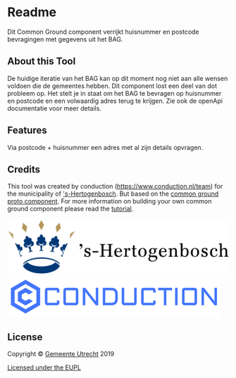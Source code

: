 # Readme
Dit Common Ground component verrijkt huisnummer en postcode bevragingen met gegevens uit het BAG.

## About this Tool
De huidige iteratie van het BAG kan op dit moment nog niet aan alle wensen voldoen die de gemeentes hebben. Dit component lost een deel van dot probleem op. Het stelt je in staat om het BAG te bevragen op huisnummer en postcode en een volwaardig adres terug te krijgen. Zie ook de openApi documentatie voor meer details.

## Features
Via postcode + huisnummer een adres met al zijn details opvragen.
 
## Credits
This tool was created by conduction (https://www.conduction.nl/team) for the municipality of ['s-Hertogenbosch](https://www.s-hertogenbosch.nl/). But based  on the [common ground proto component](https://github.com/ConductionNL/commonground-component). For more information on building your own common ground component please read the [tutorial](https://github.com/ConductionNL/commonground-component/blob/master/TUTORIAL.md).  

[!['s-Hertogenbosch](https://raw.githubusercontent.com/ConductionNL/adressen/master/resources/logo-s-hertogenbosch.svg?sanitize=true "'s-Hertogenbosch")](https://www.s-hertogenbosch.nl/)
[![Conduction](https://raw.githubusercontent.com/ConductionNL/adressen/master/resources/logo-conduction.svg?sanitize=true "Conduction")](https://www.conduction.nl/)


## License
Copyright &copy; [Gemeente Utrecht](https://www.utrecht.nl/)  2019 

[Licensed under the EUPL](LICENCE.md)
